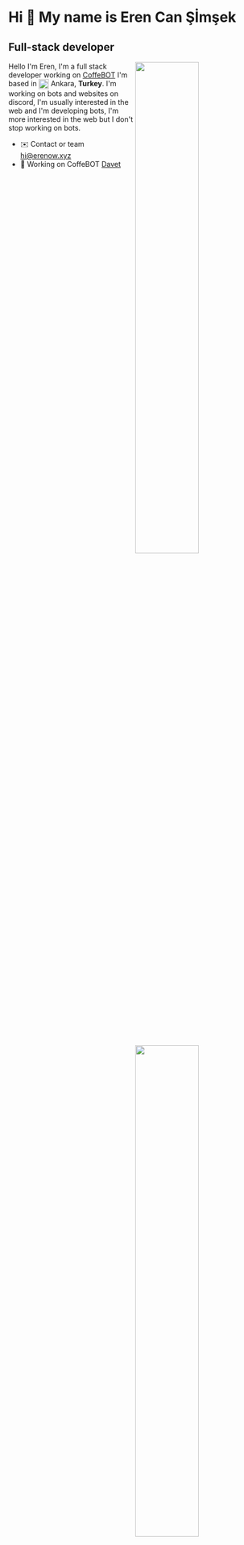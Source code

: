 Hi 👋 My name is Eren Can Şİmşek
===========================

Full-stack developer
--------------------

<img width="50%" align="right" src="https://github-widgetbox.vercel.app/api/profile?username=erenow&data=followers,repositories,stars,commits&theme=darkmode">
<img width="50%" height="1px" align="right" src="https://i.imgur.com/DkKayja.png">
<img width="50%" align="right" src="https://github-widgetbox.vercel.app/api/skills?languages=js,kotlin,html,css,nodejs,java,php&theme=darkmode">

Hello I'm Eren, I'm a full stack developer working on [CoffeBOT](coffebot.xyz)
I'm based in <img width="20" height="20" align="center" src="https://i.imgur.com/ff547ZT.png"> Ankara, **Turkey**. I'm working on bots and websites on discord, I'm usually interested in the web and I'm developing bots, I'm more interested in the web but I don't stop working on bots.

- ✉️ Contact or team [hi@erenow.xyz](mailto:hi@erenow.xyz)
- 🚀 Working on CoffeBOT [Davet](coffebot.xyz/panel)


